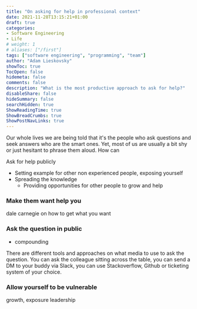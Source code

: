 ```yaml
---
title: "On asking for help in professional context"
date: 2021-11-28T13:15:21+01:00
draft: true
categories:
- Software Engineering
- Life
# weight: 1
# aliases: ["/first"]
tags: ["software engineering", "programming", "team"]
author: "Adam Lieskovsky"
showToc: true
TocOpen: false
hidemeta: false
comments: false
description: "What is the most productive approach to ask for help?"
disableShare: false
hideSummary: false
searchHidden: true
ShowReadingTime: true
ShowBreadCrumbs: true
ShowPostNavLinks: true
---
```


Our whole lives we are being told that it's the people who ask questions and seek answers who are the smart ones. Yet, most of us are usually a bit shy or just hesitant to phrase them aloud. How can 

Ask for help publicly
- Setting example for other non experienced people, exposing yourself
- Spreading the knowledge
    - Providing opportunities for other people to grow and help

### Make them want help you

dale carnegie on how to get what you want

### Ask the question in public 

- compounding

There are different tools and approaches on what media to use to ask the question. You can ask the colleague sitting across the table, you can send a DM to your buddy via Slack, you can use Stackoverflow, Github or ticketing system of your choice.

### Allow yourself to be vulnerable

growth, exposure leadership

